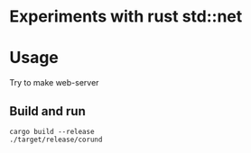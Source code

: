 # Experiments with rust std::net

# Usage

Try to make web-server

## Build and run
```console
cargo build --release
./target/release/corund
```

